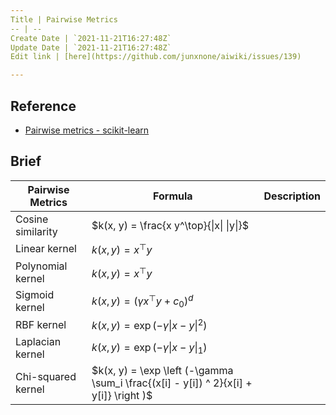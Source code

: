 ```yaml
---
Title | Pairwise Metrics
-- | --
Create Date | `2021-11-21T16:27:48Z`
Update Date | `2021-11-21T16:27:48Z`
Edit link | [here](https://github.com/junxnone/aiwiki/issues/139)

---
```

## Reference
- [Pairwise metrics - scikit-learn](https://scikit-learn.org/stable/modules/metrics.html#pairwise-metrics-affinities-and-kernels)


## Brief

Pairwise Metrics | Formula | Description
-- | -- | --
Cosine similarity | $k(x, y) = \frac{x y^\top}{\|x\| \|y\|}$
Linear kernel | $k(x, y) = x^\top y$
Polynomial kernel | $k(x, y) = x^\top y$
Sigmoid kernel | $k(x, y) = (\gamma x^\top y +c_0)^d$
RBF kernel | $k(x, y) = \exp( -\gamma \| x-y \|^2)$
Laplacian kernel | $k(x, y) = \exp( -\gamma \| x-y \|_1)$
Chi-squared kernel | $k(x, y) = \exp \left (-\gamma \sum_i \frac{(x[i] - y[i]) ^ 2}{x[i] + y[i]} \right )$

